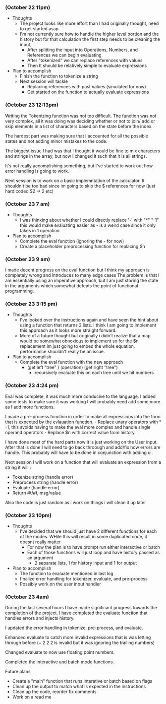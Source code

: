 ### (October 22 11pm)
 - Thoughts 
   - The project looks like more effort than I had originally thought, 
     need to get started asap
   - I'm not currently sure how to handle the higher level portion and 
     the history but for that calculation the first step needs to be cleaning the input,
        - After splitting the input into Operations, Numbers, and References we can begin
          evaluating
        - After "tokenized" we can replace references with values 
        - Then It should be relatively simple to evaluate expressions
 - Plan to accomplish 
   - Finish the function to tokenize a string
   - Next session will tackle 
     - Replacing references with past values (simulated for now)
     - Get started on the function to actually evaluate expressions


### (October 23 12:13pm)
   
Writing the Tokenizing function was not too difficult. The function was not 
very complex, all it was doing was deciding whether or not to join/ add or skip
elements in a list of characters based on the state before the index. 

The hardest part was making sure that I accounted for all the possible states
and not adding minor mistakes to the code. 

The biggest issue I had was that I thought it would be fine to mix characters and 
strings in the array, but now I changed it such that it is all strings.

It's not really accomplishing something, but I've started to work out how error handling
is going to work.

Next session is to work on a basic implemntation of the calculator. It shouldn't be too bad
since im going to skip the $ references for now (just hard coded $2 -> 2 etc)



### (October 23 7 am)

 - Thoughts
    - I was thinking about whether I could directly replace '-' with "*" "-1" this would make evaluating easier
      as - is a weird case since it only takes in 1 operation.
 - Plan to accomplish 
   - Complete the eval function (ignoring the - for now)
   - Create a placeholder preprocessing function for replacing $n 


###  (October 23 9 am)

I made decent progress on the eval function but I think my approach is completely wrong and introduces to many edge cases
The problem is that I am essentially using an imperative approach, but I am just storing the state in the 
arguments which somewhat defeats the point of functional programming.


###  (October 23 3:15 pm)
 - Thoughts 
   - I've looked over the instructions again and have seen the hint about using a function that returns 2 lists. I think
     I am going to implement this approach as it looks more straight forward.
   - More of a future thought but originally i didn't realize that a map would be somewhat obnoxious to implement 
     so for the $n replacement im just going to embed the whole equation. performance shouldn't really be an issue.
 - Plan to accomplish 
   - Complete the eval function with the new approach 
     - (get left "tree" ) (operation) (get right "tree") 
       - recursively evaluate this on each tree until we hit numbers 



###  (October 23 4:24 pm)

Eval was complete, it was much more conducive to the language. I added some tests to make sure it was working
I will probably need add some more as I add more functions. 

I made a pre-process function in order to make all expressions into the form that is expected by the evlauation function.
    - Replace unary operators with * -1, this avoids having to make the eval more complex and handle single operand operators
    - Replace $n with correct value from history.


I have done most of the hard parts now it is just working on the User input. After that is done I will need to go back throough 
and add/fix how errors are handle. This probably will have to be done in conjunction with adding ui.

Next session I will work on a function that will evaluate an expression from a string it will :
 - Tokenize string (handle error)
 - Preprocess string (handle error)
 - Evaluate (handle error)
 - Return #t/#f, msg/value

Also the code is just random as i work on things i will clean it up later


### (October 23 10pm)

- Thoughts
  - I've decided that we should just have 2 different functions for each of the modes. WHile 
    this will result in some duplicated code, it doesnt really matter 
    - For now the plan is to have prompt run either interactive or batch
    - Each of those functions will just loop and have history passed as an argument
      - 2 separate lists, 1 for history input and 1 for output
- Plan  to accomplish 
  - The function to evaluate mentioned in last log 
  - finalize error handling for tokenizer, evaluate, and pre-process 
  - Possibly work on the user input handler

### (October 23 4am)
    
During the last several hours I have made significant progress towards the completion of the project. I have 
completed the evaluate function that handles errors and injects history.

I updated the error handling in tokenize, pre-process, and evaluate. 

Enhanced evaluate to catch more invalid expressions that is was letting through before (+ 2 2 2 is invalid 
but it was ignoring the trailing numbers)

Changed evaluate to now use floating point numbers. 

Completed the interactive and batch mode functions. 

Future plans 
 - Create a "main" function that runs interative or batch based on flags 
 - Clean up the output to match what is expected in the instructions 
 - Clean up the code, reorder fix comments 
 - Work on a read me
